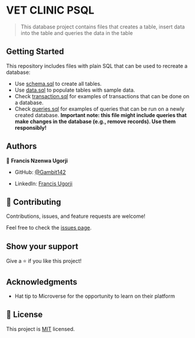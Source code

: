 # VET CLINIC PSQL

> This database project contains files that creates a table, insert data into the table and queries the data in the table


## Getting Started

This repository includes files with plain SQL that can be used to recreate a database:

- Use [schema.sql](./schema.sql) to create all tables.
- Use [data.sql](./data.sql) to populate tables with sample data.
- Check [transaction.sql](./transaction.sql) for examples of transactions that can be done on a database.
- Check [queries.sql](./queries.sql) for examples of queries that can be run on a newly created database. **Important note: this file might include queries that make changes in the database (e.g., remove records). Use them responsibly!**


## Authors

👤 **Francis Nzenwa Ugorji**

- GitHub: [@Gambit142](https://github.com/Gambit142)

- LinkedIn: [Francis Ugorji](https://www.linkedin.com/in/francis-ugorji/)


## 🤝 Contributing

Contributions, issues, and feature requests are welcome!

Feel free to check the [issues page](../../issues/).

## Show your support

Give a ⭐️ if you like this project!

## Acknowledgments

- Hat tip to Microverse for the opportunity to learn on their platform


## 📝 License

This project is [MIT](./MIT.md) licensed.
